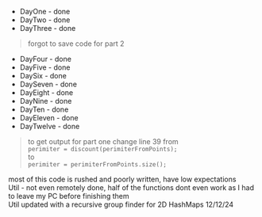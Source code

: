 * DayOne - done
* DayTwo - done
* DayThree - done
> forgot to save code for part 2
* DayFour - done
* DayFive - done
* DaySix - done
* DaySeven - done
* DayEight - done
* DayNine - done
* DayTen - done
* DayEleven - done
* DayTwelve - done
> to get output for part one change line 39 from <br> ```perimiter = discount(perimiterFromPoints);```<br> to <br>```perimiter = perimiterFromPoints.size();```<br>

most of this code is rushed and poorly written, have low expectations<br>
Util - not even remotely done, half of the functions dont even work as I had to leave my PC before finishing them<br>
Util updated with a recursive group finder for 2D HashMaps 12/12/24

